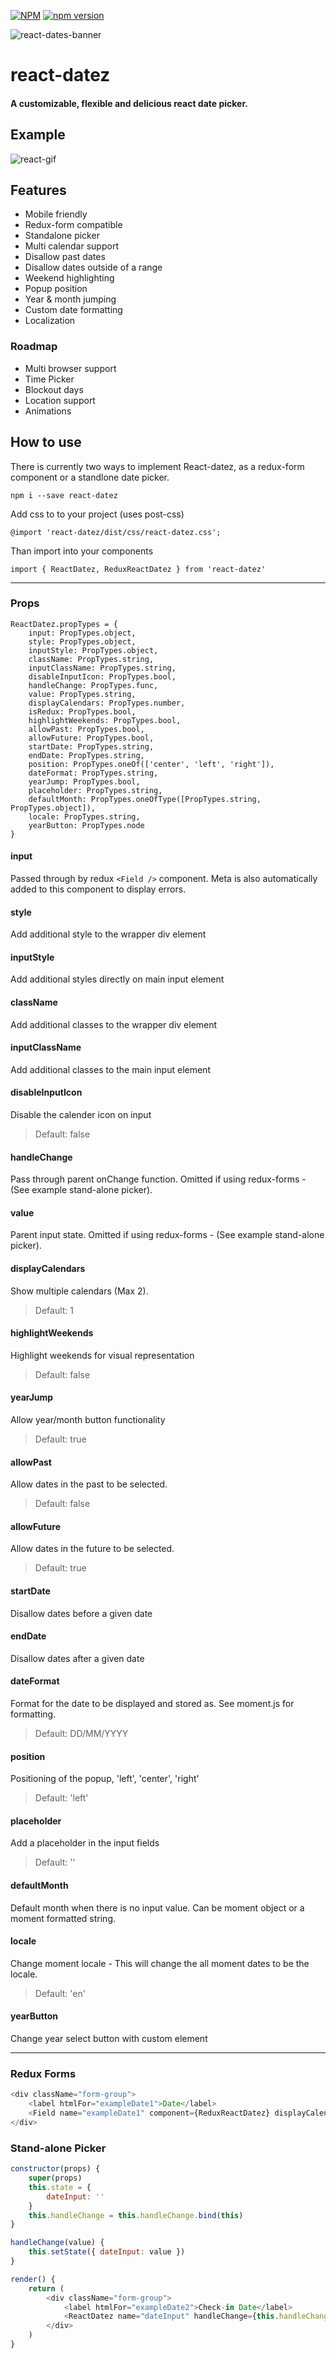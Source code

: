 [![NPM](https://nodei.co/npm/react-datez.png)](https://nodei.co/npm/react-datez/) [![npm version](https://badge.fury.io/js/react-datez.svg)](https://badge.fury.io/js/react-datez)

![react-dates-banner](https://user-images.githubusercontent.com/2343152/27081129-5f675992-5082-11e7-8254-0d59e88756a8.png)
# react-datez
#### A customizable, flexible and delicious react date picker.

## Example
![react-gif](https://user-images.githubusercontent.com/2343152/27118852-8ebe99a0-5120-11e7-843c-52f58d7dec1f.gif)


## Features
* Mobile friendly
* Redux-form compatible
* Standalone picker
* Multi calendar support
* Disallow past dates
* Disallow dates outside of a range
* Weekend highlighting
* Popup position
* Year & month jumping
* Custom date formatting
* Localization

### Roadmap
* Multi browser support
* Time Picker
* Blockout days
* Location support
* Animations

## How to use
There is currently two ways to implement React-datez, as a redux-form component or a standlone date picker.

`npm i --save react-datez`

Add css to to your project (uses post-css)

`@import 'react-datez/dist/css/react-datez.css';`

Than import into your components

`import { ReactDatez, ReduxReactDatez } from 'react-datez'`

---

### Props
```
ReactDatez.propTypes = {
    input: PropTypes.object,
    style: PropTypes.object,
    inputStyle: PropTypes.object,
    className: PropTypes.string,
    inputClassName: PropTypes.string,
    disableInputIcon: PropTypes.bool,
    handleChange: PropTypes.func,
    value: PropTypes.string,
    displayCalendars: PropTypes.number,
    isRedux: PropTypes.bool,
    highlightWeekends: PropTypes.bool,
    allowPast: PropTypes.bool,
    allowFuture: PropTypes.bool,
    startDate: PropTypes.string,
    endDate: PropTypes.string,
    position: PropTypes.oneOf(['center', 'left', 'right']),
    dateFormat: PropTypes.string,
    yearJump: PropTypes.bool,
    placeholder: PropTypes.string,
    defaultMonth: PropTypes.oneOfType([PropTypes.string, PropTypes.object]),
    locale: PropTypes.string,
    yearButton: PropTypes.node
}
```
#### input
Passed through by redux `<Field />` component. Meta is also automatically added to this component to display errors.

#### style
Add additional style to the wrapper div element

#### inputStyle
Add additional styles directly on main input element

#### className
Add additional classes to the wrapper div element

#### inputClassName
Add additional classes to the main input element

#### disableInputIcon
Disable the calender icon on input
> Default: false

#### handleChange
Pass through parent onChange function. Omitted if using redux-forms - (See example stand-alone picker).

#### value
Parent input state. Omitted if using redux-forms - (See example stand-alone picker).

#### displayCalendars
Show multiple calendars (Max 2).
> Default: 1

#### highlightWeekends
Highlight weekends for visual representation
> Default: false

#### yearJump
Allow year/month button functionality
> Default: true

#### allowPast
Allow dates in the past to be selected.
> Default: false

#### allowFuture
Allow dates in the future to be selected.
> Default: true

#### startDate
Disallow dates before a given date

#### endDate
Disallow dates after a given date

#### dateFormat
Format for the date to be displayed and stored as. See moment.js for formatting.
> Default: DD/MM/YYYY

#### position
Positioning of the popup, 'left', 'center', 'right'
> Default: 'left'

#### placeholder
Add a placeholder in the input fields
> Default: ''

#### defaultMonth
Default month when there is no input value. Can be moment object or a moment formatted string.

#### locale
Change moment locale - This will change the all moment dates to be the locale.
> Default: 'en'

#### yearButton
Change year select button with custom element

---

### Redux Forms
```javascript
<div className="form-group">
    <label htmlFor="exampleDate1">Date</label>
    <Field name="exampleDate1" component={ReduxReactDatez} displayCalendars={2} highlightWeekends />
</div>
```

### Stand-alone Picker
```javascript
constructor(props) {
    super(props)
    this.state = {
        dateInput: ''
    }
    this.handleChange = this.handleChange.bind(this)
}

handleChange(value) {
    this.setState({ dateInput: value })
}

render() {
    return (
        <div className="form-group">
            <label htmlFor="exampleDate2">Check-in Date</label>
            <ReactDatez name="dateInput" handleChange={this.handleChange} value={this.state.dateInput} />
        </div>
    )
}
```
